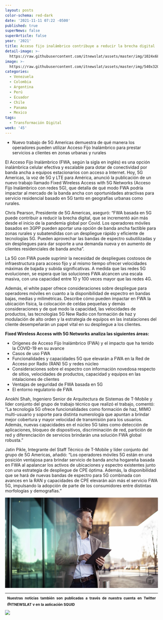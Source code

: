 ```yaml
---
layout: posts
color-schema: red-dark
date: '2021-11-11 07:22 -0500'
published: true
superNews: false
superArticle: false
year: '2021'
title: Acceso fijo inalámbrico contribuye a reducir la brecha digital
detail-image: >-
  https://raw.githubusercontent.com/itnewslat/assets/master/img/1024x680/Acceso-inalambrico-g.jpg
image: >-
  https://raw.githubusercontent.com/itnewslat/assets/master/img/540x320/Acceso-inalambrico-p.jpg
categories:
  - Venezuela
  - Colombia
  - Argentina
  - Perú
  - Ecuador
  - Chile
  - Panama
  - Mexico
tags:
  - Transformación Digital
week: '45'
---
```

- Nuevo trabajo de 5G Americas demuestra de qué manera los operadores pueden utilizar Acceso Fijo Inalámbrico para prestar servicios a clientes en zonas urbanas y rurales

El Acceso Fijo Inalámbrico (FWA, según la sigla en inglés) es una opción inalámbrica celular efectiva y escalable para dotar de conectividad por banda ancha a equipos estacionarios con acceso a Internet. Hoy, 5G Americas, la voz de 5G y LTE para América, anunció la publicación de un nuevo trabajo llamado Fixed Wireless Access with 5G Networks (Acceso Fijo Inalámbrico con redes 5G), que detalla de qué modo FWA podría impactar al mercado de la banda ancha con oportunidades atractivas para servicio residencial basado en 5G tanto en geografías urbanas como rurales.

Chris Pearson, Presidente de 5G Americas, aseguró: “FWA basada en 5G puede contribuir a reducir la brecha digital, que se incrementó aún más desde el inicio de la pandemia global por Covid. Los operadores móviles basados en 3GPP pueden aportar una opción de banda ancha factible para zonas rurales y subatendidas con un despliegue rápido y eficiente de tecnologías 5G. Pueden aprovechar las bandas de espectro subutilizadas y sin despliegues para dar soporte a una demanda nueva y en aumento de clientes residenciales de banda ancha”.

La 5G con FWA puede suprimir la necesidad de despliegues costosos de infraestructura para acceso fijo y al mismo tiempo ofrecer velocidades máximas de bajada y subida significativas. A medida que las redes 5G evolucionen, se espera que las soluciones FWA alcancen una escala masiva, con una capacidad entre 10 y 100 veces mayor que las redes 4G.

Además, el white paper ofrece consideraciones sobre despliegue para operadores móviles en cuanto a la disponibilidad de espectro en bandas bajas, medias y milimétricas. Describe cómo pueden impactar en FWA la ubicación física, la colocación de celdas pequeñas y demás consideraciones y de qué modo la capacidad, las velocidades de productos, las tecnologías 5G New Radio con formación de haz y modulación de alto orden y la estrategia de equipos en las instalaciones del cliente desempeñarán un papel vital en su despliegue a los clientes.  

**Fixed Wireless Access with 5G Networks analiza las siguientes áreas:**
- Orígenes de Acceso Fijo Inalámbrico (FWA) y el impacto que ha tenido la COVID-19 en su avance
- Casos de uso FWA
- Funcionalidades y capacidades 5G que elevarán a FWA en la Red de Acceso por Radio (RAN) 5G y redes núcleo
- Consideraciones sobre el espectro con información novedosa respecto de sitios, velocidades de productos, capacidad y equipos en las intalaciones de clientes
- Ventajas de seguridad de FWA basada en 5G
- El entorno regulatorio de FWA

Anokhi Shah, Ingeniero Senior de Arquitectura de Sistemas de T-Mobile y líder conjunto del grupo de trabajo técnico que realizó el trabajo, comentó: “La tecnología 5G ofrece funcionalidades como formación de haz, MIMO multi-usuario y soporte para distinta numerología que apuntan a brindar mejor cobertura y mayor velocidad de transmisión para los usuarios. Además, nuevas capacidades en el núcleo 5G tales como detección de aplicaciones, bloqueo de dispositivos, discriminación de red, partición de red y diferenciación de servicios brindarán una solución FWA global robusta.”

Jatin Pikle, Integrante del Staff Técnico de T-Mobile y líder conjunto del grupo de 5G Americas, añadió: “Los operadores móviles 5G están en una posición ventajosa para brindar servicio de banda ancha hogareña basada en FWA al apalancar los activos de ubicaciones y espectro existentes junto con una estrategia de despliegue de CPE óptima. Además, la disponibilidad que se hará de nuevas bandas de espectro para 5G combinada con avances en la RAN y capacidades de CPE elevarán aún más el servicio FWA 5G, impulsando la adopción de parte de los consumidores entre distintas morfologías y demografías.”

![](https://raw.githubusercontent.com/itnewslat/assets/master/img/540x320/Acceso-inalambrico-p.jpg)

<table style="height: 42px;" width="569">
<tbody>
<tr>
<td style="text-align: justify;"><sub><strong>Nuestras noticias también son publicadas a través de nuestra cuenta en Twitter <a href="https://twitter.com/itnewslat?lang=es">@ITNEWSLAT</a> y en la aplicación <a href="https://squidapp.co/en/">SQUID</a></strong></sub></td>
</tr>
</tbody>
</table>

<img src="https://tracker.metricool.com/c3po.jpg?hash=56f88a41e39ab42c063cc51676587a04"/>